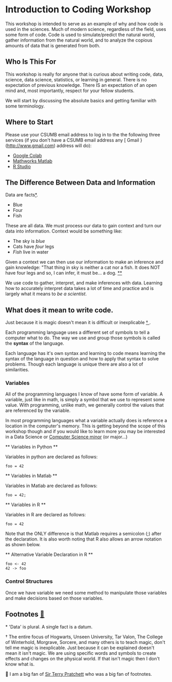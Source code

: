 # Introduction to Coding Workshop
This workshop is intended to serve as an example of why and how code is used in the sciences.  Much of modern science, regardless of the field, uses some form of code.  Code is used to simulate/predict the natural world, gather information from the natural world, and to analyze the copious amounts of data that is generated from both. 

## Who Is This For

This workshop is really for anyone that is curious about writing code, data, science, data science, statistics, or learning in general.  There is no expectation of previous knowledge.  There IS an expectation of an open mind and, most importantly, respect for your fellow students. 

We will start by discussing the absolute basics and getting familiar with some terminology. 

## Where to Start

Please use your CSUMB email address to log in to the the following three services (if you don't have a CSUMB email address any [ Gmail }(http://www.gmail.com) address will do):

- [ Google Colab ](https://colab.research.google.com/)
- [ Mathworks Matlab](https://matlab.mathworks.com/)
- [ R Studio ](https://rstudio.cloud/)



## The Difference Between Data and Information

Data are facts[*](#footnote000). 
- Blue
- Four
- Fish

 These are all data.  We must process our data to gain context and turn our data into information.   Context would be something like:

- The sky is *blue*
- Cats have *four* legs
- *Fish* live in water


Given a context we can then use our information to make an inference and gain knowledge: "That thing in sky is neither a cat nor a fish. It does NOT have four legs and so, I can infer, it must be... a dog. [ ** ](#footnote001)

We use code to gather, interpret, and make inferences with data.  Learning how to accurately interpret data takes a lot of time and practice and is largely what it means to *be a scientist*.

## What does it mean to write code.

Just because it is magic doesn't mean it is difficult or inexplicable [ † ](#footnnote002).

Each programming language uses a different set of symbols to tell a computer what to do.  The way we use and group those symbols is called the **syntax** of the language.

Each language has it's own syntax and learning to code means learning the syntax of the language in question and how to apply that syntax to solve problems.  Though each language is unique there are also a lot of similarities.

### Variables

All of the programming languages I know of have some form of variable.  A variable, just like in math, is simply a symbol that we use to represent some value.  With programming, unlike math, we generally control the values that are referenced by the variable. 

In most programming languages what a variable actually does is reference a location in the computer's memory.  This is getting beyond the scope of this workshop though and if you would like to learn more you may be interested in a Data Science or [ Computer Science minor](https://csumb.edu/scd/computer-science-minor-0/) (or major...)

** Variables in Python **

Variables in python are declared as follows:
```
foo = 42
```
** Variables in Matlab **

Variables in Matlab are declared as follows:
```
foo = 42;
```
** Variables in R **

Variables in R are declared as follows:
```
foo = 42
```

Note that the ONLY difference is that Matlab requires a semicolon (;) after the declaration.  It is also worth noting that R also allows an arrow notation as shown below.

** Alternative Variable Declaration in R **
```
foo <- 42
42 -> foo
```


### Control Structures

Once we have variable we need some method to manipulate those variables and make decisions based on those variables. 


## Footnotes [ :turtle: ](#final-note)


<a name="footnote000">\*</a> 'Data' is plural.  A single fact is a datum.


<a name="footnnote002">†</a> The entire focus of Hogwarts, Unseen University, Tar Valon, The College of Winterhold, Morgrave, Sorcere, and many others is to teach magic, don't tell me magic is inexplicable.  Just because it can be explained doesn't mean it isn't magic.  We are using specific words and symbols to create effects and changes on the physical world.  If that isn't magic then I don't know what is.  



<a name="final-note"> :turtle: </a> I am a big fan of [Sir Terry Pratchett](https://www.terrypratchettbooks.com/) who was a big fan of footnotes.
